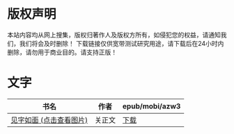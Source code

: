 # 版权声明

本站内容均从网上搜集，版权归著作人及版权方所有，如侵犯您的权益，请通知我们，我们将会及时删除！ 下载链接仅供宽带测试研究用途，请下载后在24小时内删除，请勿用于商业目的。请支持正版！

# 文字

| 书名 | 作者 | epub/mobi/azw3 |
| --- | --- | --- |
| [见字如面 (点击查看图片)](https://www.dushupai.com/attachment/2024/06/02/f148198af7ae5860.jpg) | 关正文 | [下载](https://url89.ctfile.com/f/31084289-1357013293-3fec78?p=8866) |
